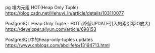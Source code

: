 
pg 堆内元组 HOT(Heap Only Tuple) https://blog.csdn.net/Hehuyi_In/article/details/103110077

PostgreSQL Heap Only Tuple - HOT (降低UPDATE引入的索引写IO放大) https://developer.aliyun.com/article/698153

PostgreSQL中的heap-only-tuples updates https://www.cnblogs.com/abclife/p/13194713.html
